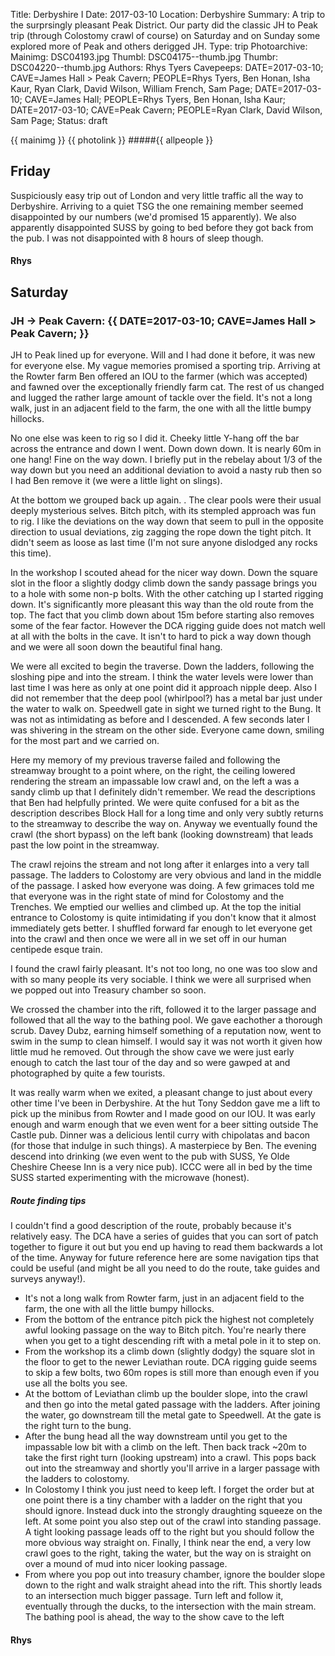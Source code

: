 Title: Derbyshire I
Date: 2017-03-10
Location: Derbyshire
Summary: A trip to the surprsingly pleasant Peak District. Our party did the classic JH to Peak trip (through Colostomy crawl of course) on Saturday and on Sunday some explored more of Peak and others derigged JH.
Type: trip
Photoarchive:
Mainimg: DSC04193.jpg
Thumbl: DSC04175--thumb.jpg
Thumbr: DSC04220--thumb.jpg
Authors: Rhys Tyers
Cavepeeps: DATE=2017-03-10; CAVE=James Hall > Peak Cavern; PEOPLE=Rhys Tyers, Ben Honan, Isha Kaur, Ryan Clark, David Wilson, William French, Sam Page;
           DATE=2017-03-10; CAVE=James Hall; PEOPLE=Rhys Tyers, Ben Honan, Isha Kaur;
           DATE=2017-03-10; CAVE=Peak Cavern; PEOPLE=Ryan Clark, David Wilson, Sam Page;
Status: draft

{{ mainimg }}
{{ photolink }}
#####{{ allpeople }}

## Friday

Suspiciously easy trip out of London and very little traffic all the way to Derbyshire. Arriving to a quiet TSG the one remaining member seemed disappointed by our numbers (we'd promised 15 apparently). We also apparently disappointed SUSS by going to bed before they got back from the pub. I was not disappointed with 8 hours of sleep though.

#### Rhys

## Saturday

### JH -> Peak Cavern: {{ DATE=2017-03-10; CAVE=James Hall > Peak Cavern; }}

JH to Peak lined up for everyone. Will and I had done it before, it was new for everyone else. My vague memories promised a sporting trip. Arriving at the Rowter farm Ben offered an IOU to the farmer (which was accepted) and fawned over the exceptionally friendly farm cat. The rest of us changed and lugged the rather large amount of tackle over the field. It's not a long walk, just in an adjacent field to the farm, the one with all the little bumpy hillocks. 

No one else was keen to rig so I did it. Cheeky little Y-hang off the bar across the entrance and down I went. Down down down. It is nearly 60m in one hang! Fine on the way down. I briefly put in the rebelay about 1/3 of the way down but you need an additional deviation to avoid a nasty rub then so I had Ben remove it (we were a little light on slings).

At the bottom we grouped back up again. . The clear pools were their usual deeply mysterious selves. Bitch pitch, with its stempled approach was fun to rig. I like the deviations on the way down that seem to pull in the opposite direction to usual deviations, zig zagging the rope down the tight pitch. It didn't seem as loose as last time (I'm not sure anyone dislodged any rocks this time). 

In the workshop I scouted ahead for the nicer way down. Down the square slot in the floor a slightly dodgy climb down the sandy passage brings you to a hole with some non-p bolts. With the other catching up I started rigging down. It's significantly more pleasant this way than the old route from the top. The fact that you climb down about 15m before starting also removes some of the fear factor. However the DCA rigging guide does not match well at all with the bolts in the cave. It isn't to hard to pick a way down though and we were all soon down the beautiful final hang.

We were all excited to begin the traverse. Down the ladders, following the sloshing pipe and into the stream. I think the water levels were lower than last time I was here as only at one point did it approach nipple deep. Also I did not remember that the deep pool (whirlpool?) has a metal bar just under the water to walk on. Speedwell gate in sight we turned right to the Bung. It was not as intimidating as before and I descended. A few seconds later I was shivering in the stream on the other side. Everyone came down, smiling for the most part and we carried on.

Here my memory of my previous traverse failed and following the streamway brought to a point where, on the right, the ceiling lowered rendering the stream an impassable low crawl and, on the left a was a sandy climb up that I definitely didn't remember. We read the descriptions that Ben had helpfully printed. We were quite confused for a bit as the description describes Block Hall for a long time and only very subtly returns to the streamway to describe the way on. Anyway we eventually found the crawl (the short bypass) on the left bank (looking downstream) that leads past the low point in the streamway. 

The crawl rejoins the stream and not long after it enlarges into a very tall passage. The ladders to Colostomy are very obvious and land in the middle of the passage. I asked how everyone was doing. A few grimaces told me that everyone was in the right state of mind for Colostomy and the Trenches. We emptied our wellies and climbed up. At the top the initial entrance to Colostomy is quite intimidating if you don't know that it almost immediately gets better. I shuffled forward far enough to let everyone get into the crawl and then once we were all in we set off in our human centipede esque train. 

I found the crawl fairly pleasant. It's not too long, no one was too slow and with so many people its very sociable. I think we were all surprised when we popped out into Treasury chamber so soon. 

We crossed the chamber into the rift, followed it to the larger passage and followed that all the way to the bathing pool. We gave eachother a thorough scrub. Davey Dubz, earning himself something of a reputation now, went to swim in the sump to clean himself. I would say it was not worth it given how little mud he removed. Out through the show cave we were just early enough to catch the last tour of the day and so were gawped at and photographed by quite a few tourists.

It was really warm when we exited, a pleasant change to just about every other time I've been in Derbyshire. At the hut Tony Seddon gave me a lift to pick up the minibus from Rowter and I made good on our IOU. It was early enough and warm enough that we even went for a beer sitting outside The Castle pub. Dinner was a delicious lentil curry with chipolatas and bacon (for those that indulge in such things). A masterpiece by Ben. The evening descend into drinking (we even went to the pub with SUSS, Ye Olde Cheshire Cheese Inn is a very nice pub). ICCC were all in bed by the time SUSS started experimenting with the microwave (honest).

##### Route finding tips

I couldn't find a good description of the route, probably because it's relatively easy. The DCA have a series of guides that you can sort of patch together to figure it out but you end up having to read them backwards a lot of the time. Anyway for future reference here are some navigation tips that could be useful (and might be all you need to do the route, take guides and surveys anyway!).

- It's not a long walk from Rowter farm, just in an adjacent field to the farm, the one with all the little bumpy hillocks. 
- From the bottom of the entrance pitch pick the highest not completely awful looking passage on the way to Bitch pitch. You're nearly there when you get to a tight descending rift with a metal pole in it to step on.
- From the workshop its a climb down (slightly dodgy) the square slot in the floor to get to the newer Leviathan route. DCA rigging guide seems to skip a few bolts, two 60m ropes is still more than enough even if you use all the bolts you see.
- At the bottom of Leviathan climb up the boulder slope, into the crawl and then go into the metal gated passage with the ladders. After joining the water, go downstream till the metal gate to Speedwell. At the gate is the right turn to the bung.
- After the bung head all the way downstream until you get to the impassable low bit with a climb on the left. Then back track ~20m to take the first right turn (looking upstream) into a crawl. This pops back out into the streamway and shortly you'll arrive in a larger passage with the ladders to colostomy.
- In Colostomy I think you just need to keep left. I forget the order but at one point there is a tiny chamber with a ladder on the right that you should ignore. Instead duck into the strongly draughting squeeze on the left. At some point you also step out of the crawl into standing passage. A tight looking passage leads off to the right but you should follow the more obvious way straight on. Finally, I think near the end, a very low crawl goes to the right, taking the water, but the way on is straight on over a mound of mud into nicer looking passage.
- From where you pop out into treasury chamber, ignore the boulder slope down to the right and walk straight ahead into the rift. This shortly leads to an intersection  much bigger passage. Turn left and follow it, eventually through the ducks, to the intersection with the main stream. The bathing pool is ahead, the way to the show cave to the left

#### Rhys
